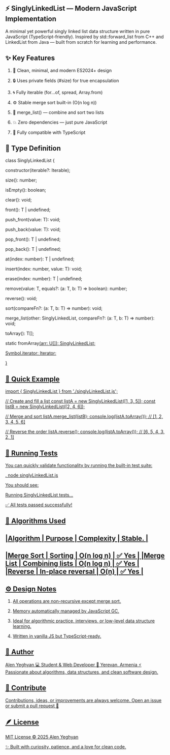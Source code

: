 ⚡ SinglyLinkedList — Modern JavaScript Implementation
--------------------------------------------------------------------------------------------

A minimal yet powerful singly linked list data structure written in pure JavaScript (TypeScript-friendly).
Inspired by std::forward_list from C++ and LinkedList from Java — built from scratch for learning and performance.

✨ Key Features
--------------------------------------------------------------------------------------------
1.  💎 Clean, minimal, and modern ES2024+ design

2.  🔒 Uses private fields (#size) for true encapsulation

3.  🌀 Fully iterable (for...of, spread, Array.from)

4.  ⚙️ Stable merge sort built-in (O(n log n))

5.  🔁 merge_list() — combine and sort two lists

6.  💥 Zero dependencies — just pure JavaScript

7.  🧠 Fully compatible with TypeScript

📘 Type Definition
--------------------------------------------------------------------------------------------
class SinglyLinkedList<T> { 
    
  constructor(iterable?: Iterable<T>); 

  size(): number; 

  isEmpty(): boolean; 

  clear(): void; 

 
  front(): T | undefined; 

 
  push_front(value: T): void; 

  push_back(value: T): void; 

  pop_front(): T | undefined; 

  pop_back(): T | undefined; 

 
  at(index: number): T | undefined; 

  insert(index: number, value: T): void; 

  erase(index: number): T | undefined; 

  remove(value: T, equals?: (a: T, b: T) => boolean): number; 

 
  reverse(): void; 

  sort(compareFn?: (a: T, b: T) => number): void; 

  merge_list(other: SinglyLinkedList<T>, compareFn?: (a: T, b: T) => number): void; 

  toArray(): T[]; 

  static fromArray<U>(arr: U[]): SinglyLinkedList<U>;


  [Symbol.iterator](): Iterator<T>;

}

🚀 Quick Example
--------------------------------------------------------------------------------------------
import { SinglyLinkedList } from './singlyLinkedList.js';

// Create and fill a list
const listA = new SinglyLinkedList([1, 3, 5]);
const listB = new SinglyLinkedList([2, 4, 6]);

// Merge and sort
listA.merge_list(listB);
console.log(listA.toArray()); // [1, 2, 3, 4, 5, 6]

// Reverse the order
listA.reverse();
console.log(listA.toArray()); // [6, 5, 4, 3, 2, 1]

🧪 Running Tests
--------------------------------------------------------------------------------------------
You can quickly validate functionality by running the built-in test suite:

.   node singlyLinkedList.js


You should see:

Running SinglyLinkedList tests...

✅ All tests passed successfully!

🧩 Algorithms Used
--------------------------------------------------------------------------------------------
|Algorithm  |	Purpose	          |  Complexity	      |      Stable.  |  
----------------------------------------------------------------------
|Merge Sort |	Sorting	          |  O(n log n)	      |      ✅ Yes   |
|Merge List |	Combining lists	  |  O(n log n)	      |      ✅ Yes   |
|Reverse	   | In-place reversal    |	 O(n)	          |      ✅ Yes   |
----------------------------------------------------------------------
⚙️ Design Notes
--------------------------------------------------------------------------------------------
1.   All operations are non-recursive except merge sort.

2.  Memory automatically managed by JavaScript GC.

3.  Ideal for algorithmic practice, interviews, or low-level data structure learning.

4.  Written in vanilla JS but TypeScript-ready.

🧠 Author
--------------------------------------------------------------------------------------------
Alen Yeghyan
💻 Student & Web Developer
📍 Yerevan, Armenia
⚡ Passionate about algorithms, data structures, and clean software design.

💬 Contribute
--------------------------------------------------------------------------------------------
Contributions, ideas, or improvements are always welcome.
Open an issue or submit a pull request 🤝

🪶 License
--------------------------------------------------------------------------------------------
MIT License © 2025 Alen Yeghyan

✨ Built with curiosity, patience, and a love for clean code.
